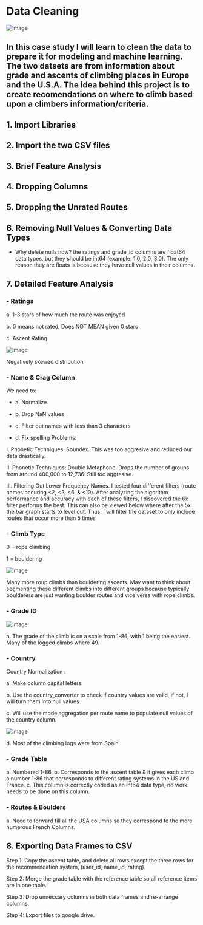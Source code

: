 # Data Cleaning

![image](https://user-images.githubusercontent.com/86930309/230744142-d22c7cbc-4dcc-4d63-8839-ee65f4951f02.png)

## In this case study I will learn to clean the data to prepare it for modeling and machine learning. The two datsets are from information about grade and ascents of climbing places in Europe and the U.S.A. The idea behind this project is to create recomendations on where to climb based upon a climbers information/criteria.

## 1. Import Libraries

## 2. Import the two CSV files

## 3. Brief Feature Analysis

## 4. Dropping Columns

## 5. Dropping the Unrated Routes

## 6. Removing Null Values & Converting Data Types

- Why delete nulls now? the ratings and grade_id columns are float64 data types, but they should be int64 (example: 1.0, 2.0, 3.0). The only reason they are floats is because they have null values in their columns.

## 7. Detailed Feature Analysis

### - Ratings

a. 1-3 stars of how much the route was enjoyed

b. 0 means not rated. Does NOT MEAN given 0 stars

c. Ascent Rating

![image](https://user-images.githubusercontent.com/86930309/230744336-c358f879-92a0-4c98-81ac-8f4bf3a40ac2.png)

Negatively skewed distribution

### - Name & Crag Column

We need to:

- a. Normalize

- b. Drop NaN values

- c. Filter out names with less than 3 characters

- d. Fix spelling Problems:

I. Phonetic Techniques: Soundex. This was too aggresive and reduced our data drastically. 

II. Phonetic Techniques: Double Metaphone. Drops the number of groups from around 400,000 to 12,736. Still too aggresive.

III. Filtering Out Lower Frequency Names. I tested four different filters (route names occuring <2, <3, <6, & <10). After analyzing the algorithm performance and accuracy with each of these filters, I discovered the 6x filter performs the best. This can also be viewed below where after the 5x the bar graph starts to level out.
Thus, I will filter the dataset to only include routes that occur more than 5 times
 
 
### - Climb Type
 
0 = rope climbing

1 = bouldering

![image](https://user-images.githubusercontent.com/86930309/230744747-48c04bd5-426e-4148-bcdf-a73dc164fa99.png)

Many more roup climbs than bouldering ascents. May want to think about segmenting these different climbs into different groups because typically boulderers are just wanting boulder routes and vice versa with rope climbs.

### - Grade ID

![image](https://user-images.githubusercontent.com/86930309/230744898-91ae67b3-fa0f-427b-bd12-ec0fd03a2378.png)

a. The grade of the climb is on a scale from 1-86, with 1 being the easiest. Many of the logged climbs where 49.

### - Country

Country Normalization :

a. Make column capital letters.

b. Use the country_converter to check if country values are valid, if not, I will turn them into null values.

c. Will use the mode aggregation per route name to populate null values of the country column.

![image](https://user-images.githubusercontent.com/86930309/230745099-6060ec4d-c642-45ba-9499-a5b7960bfed7.png)

d. Most of the climbing logs were from Spain.

### - Grade Table

a. Numbered 1-86.
b. Corresponds to the ascent table & it gives each climb a number 1-86 that corresponds to different rating systems in the US and France.
c. This column is correctly coded as an int64 data type, no work needs to be done on this column.

### - Routes & Boulders

a. Need to forward fill all the USA columns so they correspond to the more numerous French Columns.

## 8. Exporting Data Frames to CSV

Step 1: Copy the ascent table, and delete all rows except the three rows for the recommendation system, (user_id, name_id, rating).

Step 2: Merge the grade table with the reference table so all reference items are in one table.

Step 3: Drop unneccary columns in both data frames and re-arrange columns.

Step 4: Export files to google drive.
